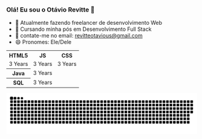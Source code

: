 ### Olá! Eu sou o Otávio Revitte 👋

- 🔭 Atualmente fazendo freelancer de desenvolvimento Web 
- 🌱 Cursando minha pós em Desenvolvimento Full Stack
- 🤔 contate-me no email: revitteotavious@gmail.com
- 😄 Pronomes: Ele/Dele

<table>
  <tr>
    <th>HTML5</th>
    <th>JS</th>
    <th>CSS</th>
  </tr>
  <tr>
    <td>3 Years</td>
    <td>3 Years</td>
    <td>3 Years</td>
  </tr>
  <tr>
    <th>Java</th>
    <td>3 Years</td>
  </tr>
  <tr>
    <th>SQL</th>
    <td>3 Years</td>
  </tr>
</table>
</table>

<picture>
  <source media="(prefers-color-scheme: dark)" srcset="https://raw.githubusercontent.com/revitte/revitte/output/github-contribution-grid-snake-dark.svg">
  <source media="(prefers-color-scheme: light)" srcset="https://raw.githubusercontent.com/revitte/revitte/output/github-contribution-grid-snake.svg">
  <img alt="github contribution grid snake animation" src="https://raw.githubusercontent.com/revitte/revitte/output/github-contribution-grid-snake.svg">
</picture>
